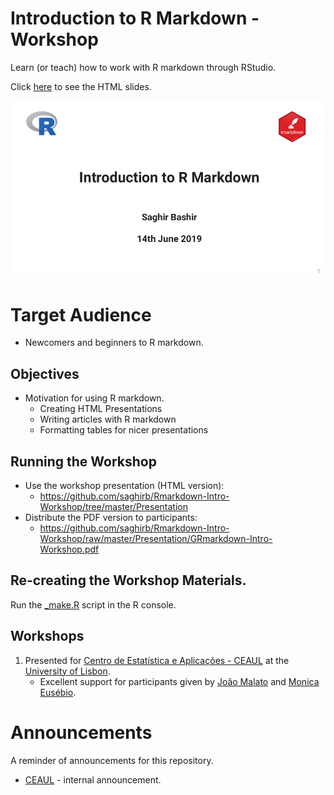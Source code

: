# Introduction to R Markdown - Workshop

Learn (or teach) how to work with R markdown through RStudio.

Click [here](https://saghirb.github.io/shared/Rmarkdown-Intro-Workshop.html) 
to see the HTML slides.

![Title Slide](Presentation/images/Rmarkdown-Intro-Workshop-Title-Slide.png)

# Target Audience

+ Newcomers and beginners to R markdown.

## Objectives

+ Motivation for using R markdown.
    + Creating HTML Presentations
    + Writing articles with R markdown
    + Formatting tables for nicer presentations

## Running the Workshop 

- Use the workshop presentation (HTML version):
    + https://github.com/saghirb/Rmarkdown-Intro-Workshop/tree/master/Presentation
- Distribute the PDF version to participants:
    + https://github.com/saghirb/Rmarkdown-Intro-Workshop/raw/master/Presentation/GRmarkdown-Intro-Workshop.pdf


## Re-creating the Workshop Materials.

Run the [_make.R](https://github.com/saghirb/Rmarkdown-Intro-Workshop/blob/master/_make.R) 
script in the R console.

## Workshops

1. Presented for [Centro de Estatística e Aplicações - CEAUL](http://ceaul.org/) at 
the [University of Lisbon](https://ciencias.ulisboa.pt/en). 
    + Excellent support for participants given by [João Malato](https://github.com/jtmalato) 
    and [Monica Eusébio](https://github.com/meusebio).


# Announcements

A reminder of announcements for this repository.

- [CEAUL](http://ceaul.org/) - internal announcement.

